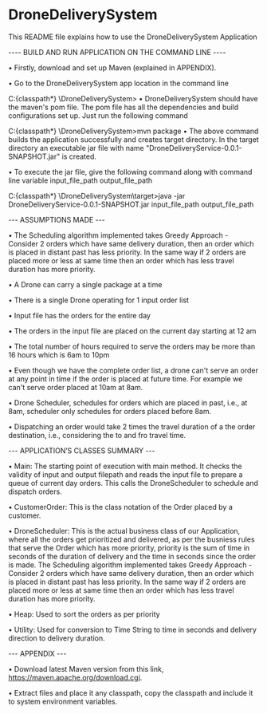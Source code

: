 # DroneDeliverySystem

This README file explains how to use the DroneDeliverySystem Application

---- BUILD AND RUN APPLICATION ON THE COMMAND LINE ----

•	Firstly, download and set up Maven (explained in APPENDIX).

•	Go to the DroneDeliverySystem app location in the command line

C:\{classpath*} \DroneDeliverySystem>
•	DroneDeliverySystem should have the maven's pom file. The pom file has all the dependencies and build configurations set up. Just run the following command

C:\{classpath*} \DroneDeliverySystem>mvn package
•	The above command builds the application successfully and creates target directory. In the target directory an executable jar file with name "DroneDeliveryService-0.0.1-SNAPSHOT.jar" is created.

•	To execute the jar file, give the following command along with command line variable input_file_path output_file_path

C:\{classpath*} \DroneDeliverySystem\target>java -jar DroneDeliveryService-0.0.1-SNAPSHOT.jar input_file_path output_file_path


--- ASSUMPTIONS MADE ---

•	The Scheduling algorithm implemented takes Greedy Approach - Consider 2 orders which have same delivery duration, then an order which is placed in distant past has less priority. In the same way if 2 orders are placed more or less at same time then an order which has less travel duration has more priority.

•	A Drone can carry a single package at a time

•	There is a single Drone operating for 1 input order list

•	Input file has the orders for the entire day

•	The orders in the input file are placed on the current day starting at 12 am

•	The total number of hours required to serve the orders may be more than 16 hours which is 6am to 10pm

•	Even though we have the complete order list, a drone can't serve an order at any point in time if the order is placed at future time. For example we can't serve order placed at 10am at 8am.

•	Drone Scheduler, schedules for orders which are placed in past, i.e., at 8am, scheduler only schedules for orders placed before 8am.

•	Dispatching an order would take 2 times the travel duration of a the order destination, i.e., considering the to and fro travel time.


--- APPLICATION’S CLASSES SUMMARY ---

•	Main: The starting point of execution with main method. It checks the validity of input and output filepath and reads the input file to prepare a queue of current day orders. This calls the DroneScheduler to schedule and dispatch orders.

•	CustomerOrder: This is the class notation of the Order placed by a customer.

•	DroneScheduler: This is the actual business class of our Application, where all the orders get prioritized and delivered, as per the busniess rules that serve the Order which has more priority, priority is the sum of time in seconds of the duration of delivery and the time in seconds since the order is made.
    The Scheduling algorithm implemented takes Greedy Approach - Consider 2 orders which have same delivery duration, then an order which is placed in distant past has less priority. In the same way if 2 orders are placed more or less at same time then an order which has less travel duration has more priority.

•	Heap: Used to sort the orders as per priority

•	Utility: Used for conversion to Time String to time in seconds and delivery direction to delivery duration.



--- APPENDIX ---

•	Download latest Maven version from this link, https://maven.apache.org/download.cgi.

•	Extract files and place it any classpath, copy the classpath and include it to system environment variables.
